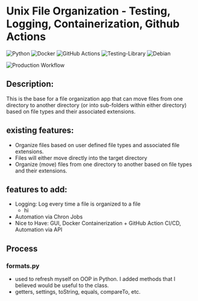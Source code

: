# Unix File Organization - Testing, Logging, Containerization, Github Actions


![Python](https://img.shields.io/badge/python-3670A0?style=for-the-badge&logo=python&logoColor=ffdd54)
![Docker](https://img.shields.io/badge/docker-%230db7ed.svg?style=for-the-badge&logo=docker&logoColor=white)
![GitHub Actions](https://img.shields.io/badge/github%20actions-%232671E5.svg?style=for-the-badge&logo=githubactions&logoColor=white)
![Testing-Library](https://img.shields.io/badge/-TestingLibrary-%23E33332?style=for-the-badge&logo=testing-library&logoColor=white)
![Debian](https://img.shields.io/badge/Debian-D70A53?style=for-the-badge&logo=debian&logoColor=white)


![Production Workflow](https://github.com/rod608/fileorg_oop_docker/actions/workflows/prod.yml/badge.svg)

## Description:
This is the base for a file organization app that can move files from one directory to another directory (or into sub-folders within either directory) based on file types and their associated extensions.

## existing features:
- Organize files based on user defined file types and associated file extensions.
- Files will either move directly into the target directory 
- Organize (move) files from one directory to another based on file types and their extensions.

## features to add:
- Logging: Log every time a file is organized to a file
  - hi
- Automation via Chron Jobs
- Nice to Have: GUI, Docker Containerization + GitHub Action CI/CD, Automation via API

## Process
### formats.py
- used to refresh myself on OOP in Python. I added methods that I believed would be useful to the class.
- getters, settings, toString, equals, compareTo, etc.